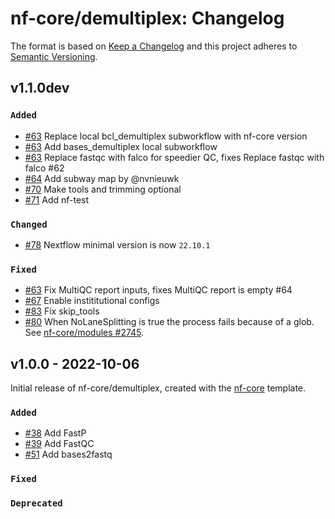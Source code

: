 # nf-core/demultiplex: Changelog

The format is based on [Keep a Changelog](https://keepachangelog.com/en/1.0.0/)
and this project adheres to [Semantic Versioning](https://semver.org/spec/v2.0.0.html).

## v1.1.0dev

### `Added`

- [#63](https://github.com/nf-core/demultiplex/pull/63) Replace local bcl_demultiplex subworkflow with nf-core version
- [#63](https://github.com/nf-core/demultiplex/pull/63) Add bases_demultiplex local subworkflow
- [#63](https://github.com/nf-core/demultiplex/pull/63) Replace fastqc with falco for speedier QC, fixes Replace fastqc with falco #62
- [#64](https://github.com/nf-core/demultiplex/pull/64) Add subway map by @nvnieuwk
- [#70](https://github.com/nf-core/demultiplex/pull/70) Make tools and trimming optional
- [#71](https://github.com/nf-core/demultiplex/pull/71) Add nf-test

### `Changed`

- [#78](https://github.com/nf-core/demultiplex/pull/78) Nextflow minimal version is now `22.10.1`

### `Fixed`

- [#63](https://github.com/nf-core/demultiplex/pull/63) Fix MultiQC report inputs, fixes MultiQC report is empty #64
- [#67](https://github.com/nf-core/demultiplex/pull/67) Enable instititutional configs
- [#83](https://github.com/nf-core/demultiplex/pull/83) Fix skip_tools
- [#80](https://github.com/nf-core/demultiplex/issues/80) When NoLaneSplitting is true the process fails because of a glob. See [nf-core/modules #2745](https://github.com/nf-core/modules/pull/2745).

## v1.0.0 - 2022-10-06

Initial release of nf-core/demultiplex, created with the [nf-core](https://nf-co.re/) template.

### `Added`

- [#38](https://github.com/nf-core/demultiplex/pull/38) Add FastP
- [#39](https://github.com/nf-core/demultiplex/pull/39) Add FastQC
- [#51](https://github.com/nf-core/demultiplex/pull/51) Add bases2fastq

### `Fixed`

### `Deprecated`
